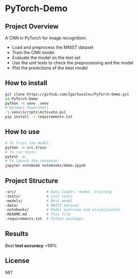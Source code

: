 # PyTorch-Demo


## Project Overview
A CNN in PyTorch for image recognition:
- Load and preprocess the MNIST dataset
- Train the CNN model
- Evaluate the model on the test set
- Use the unit tests to check the preprocessing and the model
- Plot the predictions of the best model

## How to install

```bash
git clone https://github.com/IgorSuvalov/PyTorch‑Demo.git
cd PyTorch-Demo
python -m venv .venv
# Windows PowerShell
.\.venv\Scripts\Activate.ps1
pip install -r requirements.txt
```

## How to use
```bash
# To train the model:
python -m src.train
# To run tests:
pytest -q
# To launch the notebook:
jupyter notebook notebooks/demo.ipynb
```

## Project Structure
```bash
-src/              # Data loader, model, training
-tests/            # unit tests
-models/           # Best model
-data/             # MNIST dataset
-notebooks/        # Model overview and visualization
-README.md         # This file
-requirements.txt  # Python packages
```

## Results
Best **test accuracy** ~99%

## License
MIT

